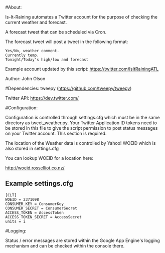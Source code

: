 #About:

Is-It-Raining automates a Twitter account for the purpose of checking the current weather and forecast.

A forecast tweet that can be scheduled via Cron. 

The forecast tweet will post a tweet in the following format:

	Yes/No, weather comment.
	Currently temp.
	Tonight/Today's high/low and forecast



Example account updated by this script: https://twitter.com/IsItRainingATL


Author: John Olson

#Dependencies: 
tweepy (https://github.com/tweepy/tweepy)

Twitter API: https://dev.twitter.com/


#Configuration:

Configuration is controlled through settings.cfg which must be in the same
directory as tweet_weather.py.  Your Twitter Application ID tokens need to be
stored in this file to give the script permission to post status messages
on your Twitter account. This section is required.

The location of the Weather data is controlled by Yahoo! WOEID which is also
stored in settings.cfg

You can lookup WOEID for a location here:

http://woeid.rosselliot.co.nz/


Example settings.cfg
--------------------

	[CLT]
	WOEID = 2371098
	CONSUMER_KEY = ConsumerKey
	CONSUMER_SECRET = ConsumerSecret
	ACCESS_TOKEN = AccessToken
	ACCESS_TOKEN_SECRET = AccessSecret
	units = i


#Logging:

Status / error messages are stored within the Google App Engine's logging mechanism and
can be checked within the console there.



